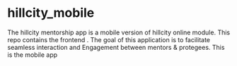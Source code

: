 # hillcity_mobile
The hillcity mentorship app is a mobile version of hillcity online module. This repo contains the frontend .  The goal of this application is to facilitate seamless interaction and Engagement between mentors &amp; protegees. This is the mobile app
